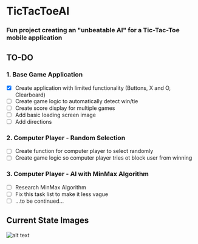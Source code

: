 # TicTacToeAI
### Fun project creating an "unbeatable AI" for a Tic-Tac-Toe mobile application

## TO-DO
### 1. Base Game Application
- [x] Create application with limited functionality (Buttons, X and O, Clearboard)
- [ ] Create game logic to automatically detect win/tie
- [ ] Create score display for multiple games
- [ ] Add basic loading screen image
- [ ] Add directions

### 2. Computer Player - Random Selection
- [ ] Create function for computer player to select randomly
- [ ] Create game logic so computer player tries ot block user from winning

### 3. Computer Player - AI with MinMax Algorithm
- [ ] Research MinMax Algorithm
- [ ] Fix this task list to make it less vague
- [ ] ...to be continued...

## Current State Images

![alt text](http://url/to/img.png)
